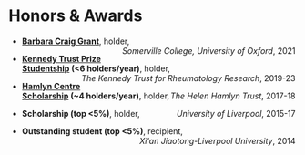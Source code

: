 # <i class="fas fa-trophy"></i> Honors & Awards
* <p style="text-align:left;"><b><a href='https://blogs.some.ox.ac.uk/mcr/who-we-are/docs/'>Barbara Craig Grant</a></b>, holder, <span style="float:right"><i>Somerville College, University of Oxford</i>, 2021</span></p>
* <p style="text-align:left;"><b><a href='https://www.ndorms.ox.ac.uk/graduate-courses/kennedy-trust-prize-studentships'>Kennedy Trust Prize Studentship</a> (<6 holders/year)</b>, holder, <span style="float:right"><i>The Kennedy Trust for Rheumatology Research</i>, 2019-23</span></p>
* <p style="text-align:left;"><b><a href='https://www.imperial.ac.uk/hamlyn-centre/about-us/funding/'>Hamlyn Centre Scholarship</a> (~4 holders/year)</b>, holder, <span style="float:right"><i>The Helen Hamlyn Trust</i>, 2017-18</span></p>
* <p style="text-align:left;"><b>Scholarship (top <5%)</b>, holder, <span style="float:right"><i>University of Liverpool</i>, 2015-17</span></p>
* <p style="text-align:left;"><b>Outstanding student (top <5%)</b>, recipient, <span style="float:right"><i>Xi'an Jiaotong-Liverpool University</i>, 2014</span></p>

